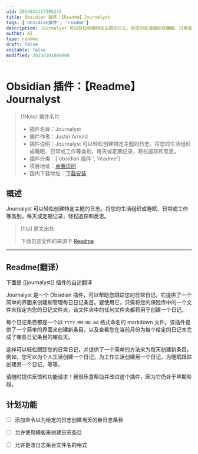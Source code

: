 ```yaml
---
uid: 2024022117285245
title: Obsidian 插件：【Readme】Journalyst
tags: ['obsidian插件', 'readme']
description: Journalyst 可以轻松创建特定主题的日志。将您的生活组织成睡眠、日常或工作等类别，每天或定期记录，轻松追踪和反思。
author: AI
type: readme
draft: false
editable: false
modified: 20230101000000
---
```


# Obsidian 插件：【Readme】Journalyst

> [!Note] 插件名片
> - 插件名称：Journalyst
> - 插件作者：Justin Arnold
> - 插件说明：Journalyst 可以轻松创建特定主题的日志。将您的生活组织成睡眠、日常或工作等类别，每天或定期记录，轻松追踪和反思。
> - 插件分类：['obsidian 插件 ', 'readme']
> - 项目地址：[点我访问](https://github.com/Justin-Arnold/Journalyst)
> - 国内下载地址：[下载安装](https://pkmer.cn/products/plugin/pluginMarket/?journalyst)

## 概述

Journalyst 可以轻松创建特定主题的日志。将您的生活组织成睡眠、日常或工作等类别，每天或定期记录，轻松追踪和反思。

> [!tip] 原文出处
>
>下面自述文件的来源于 [Readme](https://ghproxy.net/https://raw.githubusercontent.com/Justin-Arnold/Journalyst/master/README.md)
>

---

## Readme(翻译）

下面是 [[journalyst]] 插件的自述翻译

Journalyst 是一个 Obsidian 插件，可以帮助您跟踪您的日常日记。它提供了一个简单的界面来创建和管理每日日记条目。要使用它，只需将您的保险库中的一个文件夹指定为您的日记文件夹，该文件夹中的任何文件夹都将用于创建一个日记。

每个日记条目都是一个以 `YYYY-MM-DD.md` 格式命名的 markdown 文件。该插件提供了一个简单的界面来创建新条目，以及查看您在当前月份为每个给定的日记本完成了哪些日记条目的哪些天。

这样可以轻松跟踪您的日常日记，并提供了一个简单的方法来为每天创建新条目。例如，您可以为个人生活创建一个日记，为工作生活创建另一个日记，为睡眠跟踪创建另一个日记，等等。

请随时提供反馈和功能请求！我很乐意帮助并改进这个插件，因为它仍处于早期阶段。

## 计划功能

- [ ] 添加命令以为给定的日志创建当天的新日志条目
- [ ] 允许使用模板来创建日志条目
- [ ] 允许更改日志条目文件名的格式



